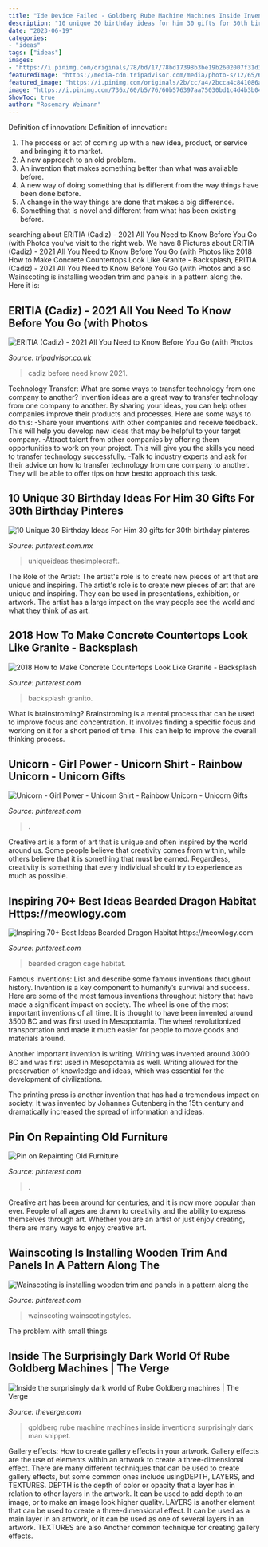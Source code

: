 ```yaml
---
title: "Ide Device Failed - Goldberg Rube Machine Machines Inside Inventions Surprisingly Dark Man Snippet"
description: "10 unique 30 birthday ideas for him 30 gifts for 30th birthday pinteres"
date: "2023-06-19"
categories:
- "ideas"
tags: ["ideas"]
images:
- "https://i.pinimg.com/originals/78/bd/17/78bd17398b3be19b2602007f31d35551.png"
featuredImage: "https://media-cdn.tripadvisor.com/media/photo-s/12/65/6d/a5/obra-de-pintura.jpg"
featured_image: "https://i.pinimg.com/originals/2b/cc/a4/2bcca4c841086a838dd4a3a395a5251a.jpg"
image: "https://i.pinimg.com/736x/60/b5/76/60b576397aa75030bd1c4d4b3b042405.jpg"
ShowToc: true
author: "Rosemary Weimann"
---
```



Definition of innovation:
Definition of innovation: 
1. The process or act of coming up with a new idea, product, or service and bringing it to market.
2. A new approach to an old problem. 
3. An invention that makes something better than what was available before.
4. A new way of doing something that is different from the way things have been done before.
5. A change in the way things are done that makes a big difference. 
6. Something that is novel and different from what has been existing before. 

	

		
searching about ERITIA (Cadiz) - 2021 All You Need to Know Before You Go (with Photos you've visit to the right web. We have 8 Pictures about ERITIA (Cadiz) - 2021 All You Need to Know Before You Go (with Photos like 2018 How to Make Concrete Countertops Look Like Granite - Backsplash, ERITIA (Cadiz) - 2021 All You Need to Know Before You Go (with Photos and also Wainscoting is installing wooden trim and panels in a pattern along the. Here it is:
		
    
## ERITIA (Cadiz) - 2021 All You Need To Know Before You Go (with Photos

<img loading=lazy src="https://media-cdn.tripadvisor.com/media/photo-s/12/65/6d/a5/obra-de-pintura.jpg" onerror="this.onerror=null;this.src='https://tse4.mm.bing.net/th?id=OIP.qJfXrHRDiD5ctGSxANrCFAAAAA&amp;pid=15.1';" alt="ERITIA (Cadiz) - 2021 All You Need to Know Before You Go (with Photos">

_Source: tripadvisor.co.uk_

>cadiz before need know 2021. 

	

Technology Transfer: What are some ways to transfer technology from one company to another?
Invention ideas are a great way to transfer technology from one company to another. By sharing your ideas, you can help other companies improve their products and processes. Here are some ways to do this: 
-Share your inventions with other companies and receive feedback. This will help you develop new ideas that may be helpful to your target company.
-Attract talent from other companies by offering them opportunities to work on your project. This will give you the skills you need to transfer technology successfully.
-Talk to industry experts and ask for their advice on how to transfer technology from one company to another. They will be able to offer tips on how bestto approach this task.

    
## 10 Unique 30 Birthday Ideas For Him 30 Gifts For 30th Birthday Pinteres

<img loading=lazy src="https://i.pinimg.com/originals/2b/cc/a4/2bcca4c841086a838dd4a3a395a5251a.jpg" onerror="this.onerror=null;this.src='https://tse1.mm.bing.net/th?id=OIP.bDtA5QNm-PnsX5bBlB5NRwHaFj&amp;pid=15.1';" alt="10 Unique 30 Birthday Ideas For Him 30 gifts for 30th birthday pinteres">

_Source: pinterest.com.mx_

>uniqueideas thesimplecraft. 

	

The Role of the Artist: The artist's role is to create new pieces of art that are unique and inspiring.
The artist's role is to create new pieces of art that are unique and inspiring. They can be used in presentations, exhibition, or artwork. The artist has a large impact on the way people see the world and what they think of as art.

    
## 2018 How To Make Concrete Countertops Look Like Granite - Backsplash

<img loading=lazy src="https://i.pinimg.com/736x/95/08/67/95086730a06e087bc6f9a6c8b967fe41.jpg" onerror="this.onerror=null;this.src='https://tse4.mm.bing.net/th?id=OIP.9VVvSqTKY9OGQkmEvbi3fAHaGA&amp;pid=15.1';" alt="2018 How to Make Concrete Countertops Look Like Granite - Backsplash">

_Source: pinterest.com_

>backsplash granito. 

	

What is brainstroming?
Brainstroming is a mental process that can be used to improve focus and concentration. It involves finding a specific focus and working on it for a short period of time. This can help to improve the overall thinking process.

    
## Unicorn - Girl Power - Unicorn Shirt - Rainbow Unicorn - Unicorn Gifts

<img loading=lazy src="https://i.pinimg.com/736x/d2/85/08/d285089bc4aabdd0d93f926c637cdb05.jpg" onerror="this.onerror=null;this.src='https://tse2.mm.bing.net/th?id=OIP.pD2lj4mycosdWddm_ScaQwHaHa&amp;pid=15.1';" alt="Unicorn - Girl Power - Unicorn Shirt - Rainbow Unicorn - Unicorn Gifts">

_Source: pinterest.com_

>. 

	

Creative art is a form of art that is unique and often inspired by the world around us. Some people believe that creativity comes from within, while others believe that it is something that must be earned. Regardless, creativity is something that every individual should try to experience as much as possible.

    
## Inspiring 70+ Best Ideas Bearded Dragon Habitat Https://meowlogy.com

<img loading=lazy src="https://i.pinimg.com/736x/98/0e/ee/980eeeb43128e505af5179394eaa0cfb--bearded-dragon-habitat-bearded-dragon-cage.jpg" onerror="this.onerror=null;this.src='https://tse1.mm.bing.net/th?id=OIP.vktfcaMNfA-o4jFDVDkKfQAAAA&amp;pid=15.1';" alt="Inspiring 70+ Best Ideas Bearded Dragon Habitat https://meowlogy.com">

_Source: pinterest.com_

>bearded dragon cage habitat. 

	

Famous inventions: List and describe some famous inventions throughout history.
Invention is a key component to humanity’s survival and success. Here are some of the most famous inventions throughout history that have made a significant impact on society.
The wheel is one of the most important inventions of all time. It is thought to have been invented around 3500 BC and was first used in Mesopotamia. The wheel revolutionized transportation and made it much easier for people to move goods and materials around.

Another important invention is writing. Writing was invented around 3000 BC and was first used in Mesopotamia as well. Writing allowed for the preservation of knowledge and ideas, which was essential for the development of civilizations.

The printing press is another invention that has had a tremendous impact on society. It was invented by Johannes Gutenberg in the 15th century and dramatically increased the spread of information and ideas.

    
## Pin On Repainting Old Furniture

<img loading=lazy src="https://i.pinimg.com/originals/78/bd/17/78bd17398b3be19b2602007f31d35551.png" onerror="this.onerror=null;this.src='https://tse3.mm.bing.net/th?id=OIP.iQuMXI7MnOOkgOkr8L_vTgHaJ3&amp;pid=15.1';" alt="Pin on Repainting Old Furniture">

_Source: pinterest.com_

>. 

	

Creative art has been around for centuries, and it is now more popular than ever. People of all ages are drawn to creativity and the ability to express themselves through art. Whether you are an artist or just enjoy creating, there are many ways to enjoy creative art.

    
## Wainscoting Is Installing Wooden Trim And Panels In A Pattern Along The

<img loading=lazy src="https://i.pinimg.com/736x/60/b5/76/60b576397aa75030bd1c4d4b3b042405.jpg" onerror="this.onerror=null;this.src='https://tse3.mm.bing.net/th?id=OIP.TwXu3ucEcHnkwx-PKgMzUQHaFj&amp;pid=15.1';" alt="Wainscoting is installing wooden trim and panels in a pattern along the">

_Source: pinterest.com_

>wainscoting wainscotingstyles. 

	

The problem with small things
 

    
## Inside The Surprisingly Dark World Of Rube Goldberg Machines | The Verge

<img loading=lazy src="https://cdn.vox-cdn.com/thumbor/_39dSv3Xr6f_p9Jn-R3zPtmx5Ik=/cdn.vox-cdn.com/uploads/chorus_asset/file/3629366/i.0.gif" onerror="this.onerror=null;this.src='https://tse1.mm.bing.net/th?id=OIP.tsULBJfqKru9UVPZMFq1nQHaMV&amp;pid=15.1';" alt="Inside the surprisingly dark world of Rube Goldberg machines | The Verge">

_Source: theverge.com_

>goldberg rube machine machines inside inventions surprisingly dark man snippet. 

	

Gallery effects: How to create gallery effects in your artwork.
Gallery effects are the use of elements within an artwork to create a three-dimensional effect. There are many different techniques that can be used to create gallery effects, but some common ones include usingDEPTH, LAYERS, and TEXTURES.
 DEPTH is the depth of color or opacity that a layer has in relation to other layers in the artwork. It can be used to add depth to an image, or to make an image look higher quality. LAYERS is another element that can be used to create a three-dimensional effect. It can be used as a main layer in an artwork, or it can be used as one of several layers in an artwork. TEXTURES are also Another common technique for creating gallery effects.

